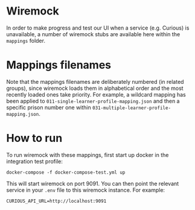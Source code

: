 # Wiremock

In order to make progress and test our UI when a service (e.g. Curious) is unavailable, a number of wiremock stubs are
available here within the `mappings` folder.

# Mappings filenames
Note that the mappings filenames are deliberately numbered (in related groups), since wiremock loads them in alphabetical order
and the most recently loaded ones take priority. For example, a wildcard mapping has been applied to
`011-single-learner-profile-mapping.json` and then a specific prison number one within `031-multiple-learner-profile-mapping.json`.

# How to run
To run wiremock with these mappings, first start up docker in the integration test profile:

```docker-compose -f docker-compose-test.yml up```

This will start wiremock on port 9091. You can then point the relevant service in your `.env` file to this wiremock instance.
For example:

```CURIOUS_API_URL=http://localhost:9091```
